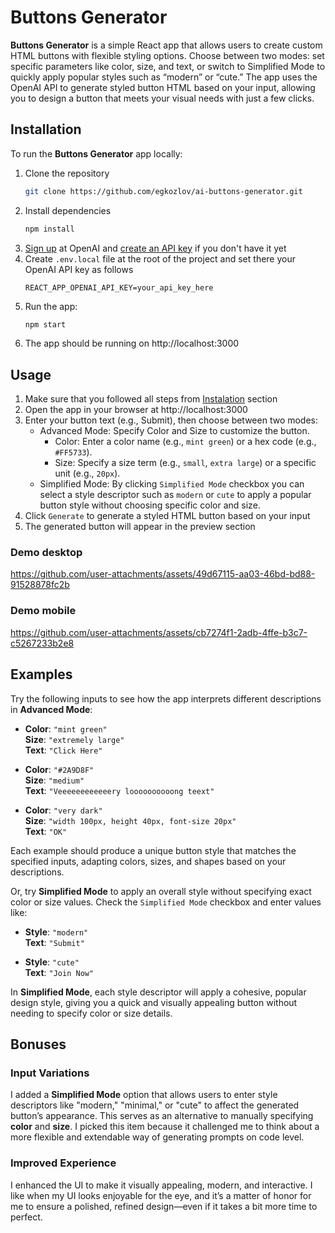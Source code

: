 # Buttons Generator

**Buttons Generator** is a simple React app that allows users to create custom HTML buttons with flexible styling options. Choose between two modes: set specific parameters like color, size, and text, or switch to Simplified Mode to quickly apply popular styles such as “modern” or “cute.” The app uses the OpenAI API to generate styled button HTML based on your input, allowing you to design a button that meets your visual needs with just a few clicks.


## Installation

To run the **Buttons Generator** app locally:

1. Clone the repository
    ```bash
    git clone https://github.com/egkozlov/ai-buttons-generator.git
    ```
2. Install dependencies
    ```bash
    npm install
    ```
3. [Sign up](https://platform.openai.com/signup) at OpenAI and [create an API key](https://platform.openai.com/docs/quickstart) if you don't have it yet
4. Create `.env.local` file at the root of the project and set there your OpenAI API key as follows
    ```plaintext 
    REACT_APP_OPENAI_API_KEY=your_api_key_here
    ```
4. Run the app:
    ```bash
    npm start
    ```
5. The app should be running on http://localhost:3000


## Usage

1.	Make sure that you followed all steps from [Instalation](#installation) section
2.	Open the app in your browser at http://localhost:3000
3.	Enter your button text (e.g., Submit), then choose between two modes: 
    * Advanced Mode: Specify Color and Size to customize the button.
	    *	Color: Enter a color name (e.g., `mint green`) or a hex code (e.g., `#FF5733`).
	    *	Size: Specify a size term (e.g., `small`, `extra large`) or a specific unit (e.g., `20px`).
	*	Simplified Mode: By clicking `Simplified Mode` checkbox you can select a style descriptor such as `modern` or `cute` to apply a popular button style without choosing specific color and size.
4.	Click `Generate` to generate a styled HTML button based on your input
5.	The generated button will appear in the preview section
### Demo desktop


https://github.com/user-attachments/assets/49d67115-aa03-46bd-bd88-91528878fc2b


### Demo mobile



https://github.com/user-attachments/assets/cb7274f1-2adb-4ffe-b3c7-c5267233b2e8





## Examples

Try the following inputs to see how the app interprets different descriptions in **Advanced Mode**:

- **Color**: `"mint green"`  
  **Size**: `"extremely large"`  
  **Text**: `"Click Here"`

- **Color**: `"#2A9D8F"`  
  **Size**: `"medium"`  
  **Text**: `"Veeeeeeeeeeeery loooooooooong teext"`

- **Color**: `"very dark"`  
  **Size**: `"width 100px, height 40px, font-size 20px"`  
  **Text**: `"OK"`

Each example should produce a unique button style that matches the specified inputs, adapting colors, sizes, and shapes based on your descriptions.

Or, try **Simplified Mode** to apply an overall style without specifying exact color or size values. Check the `Simplified Mode` checkbox and enter values like:

- **Style**: `"modern"`  
  **Text**: `"Submit"`

- **Style**: `"cute"`  
  **Text**: `"Join Now"`

In **Simplified Mode**, each style descriptor will apply a cohesive, popular design style, giving you a quick and visually appealing button without needing to specify color or size details.



## Bonuses

### Input Variations

I added a **Simplified Mode** option that allows users to enter style descriptors like "modern," "minimal," or "cute" to affect the generated button’s appearance. This serves as an alternative to manually specifying **color** and **size**. I picked this item because it challenged me to think about a more flexible and extendable way of generating prompts on code level.

### Improved Experience

I enhanced the UI to make it visually appealing, modern, and interactive. I like when my UI looks enjoyable for the eye, and it’s a matter of honor for me to ensure a polished, refined design—even if it takes a bit more time to perfect.
